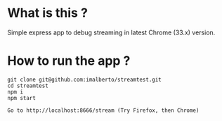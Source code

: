 
# What is this ?

Simple express app to debug streaming in latest Chrome (33.x) version.

# How to run the app ?

    git clone git@github.com:imalberto/streamtest.git
    cd streamtest
    npm i
    npm start

    Go to http://localhost:8666/stream (Try Firefox, then Chrome)


